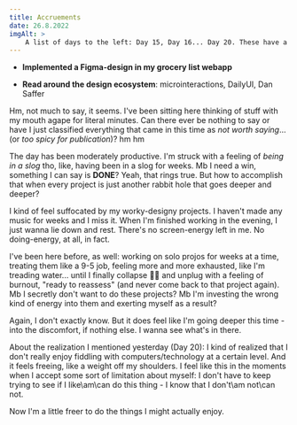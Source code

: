 ```yaml
---
title: Accruements
date: 26.8.2022
imgAlt: >
    A list of days to the left: Day 15, Day 16... Day 20. These have a checkmark to the right. On the top is Day 21, unchecked. Thick gold-colored bars frame the sides of the list. A slightly darker, wheat-colored bar runs through the middle of the list from top to bottom, filling the space between the days and the checkmarks. Text, extending through this bar into a blue bar at the bottom: 100 Days of Design.
---
```


-   **Implemented a Figma-design in my grocery list webapp**

-   **Read around the design ecosystem**: microinteractions, DailyUI, Dan Saffer

Hm, not much to say, it seems. I've been sitting here thinking of stuff with my mouth agape for literal minutes. Can there ever be nothing to say or have I just classified everything that came in this time as _not worth saying_... (or _too spicy for publication_)? hm hm

The day has been moderately productive. I'm struck with a feeling of _being in a slog_ tho, like, having been in a slog for weeks. Mb I need a win, something I can say is **DONE**? Yeah, that rings true. But how to accomplish that when every project is just another rabbit hole that goes deeper and deeper?

I kind of feel suffocated by my worky-designy projects. I haven't made any music for weeks and I miss it. When I'm finished working in the evening, I just wanna lie down and rest. There's no screen-energy left in me. No doing-energy, at all, in fact.

I've been here before, as well: working on solo projos for weeks at a time, treating them like a 9-5 job, feeling more and more exhausted, like I'm treading water... until I finally collapse 😮‍💨 and unplug with a feeling of burnout, "ready to reassess" (and never come back to that project again). Mb I secretly don't want to do these projects? Mb I'm investing the wrong kind of energy into them and exerting myself as a result?

Again, I don't exactly know. But it does feel like I'm going deeper this time - into the discomfort, if nothing else. I wanna see what's in there.

About the realization I mentioned yesterday (Day 20): I kind of realized that I don't really enjoy fiddling with computers/technology at a certain level. And it feels freeing, like a weight off my shoulders. I feel like this in the moments when I accept some sort of limitation about myself: I don't have to keep trying to see if I like\am\can do this thing - I know that I don't\am not\can not.

Now I'm a little freer to do the things I might actually enjoy.
